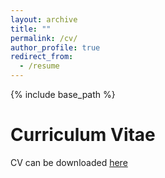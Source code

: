 ```yaml
---
layout: archive
title: ""
permalink: /cv/
author_profile: true
redirect_from:
  - /resume
---
```


{% include base_path %}

Curriculum Vitae
======
CV can be downloaded [here](traben.github.io/files/no-personal-CV.pdf)

<embed  data="traben.github.io/files/no-personal-CV.pdf" width="1000" height="1000" type="application/pdf">

